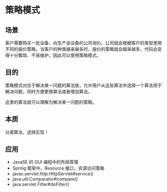 # 策略模式

## 场景

客户需要购买一批设备，向生产该设备的公司询价。公司就会根据客户的类型使用不同的报价策略。当客户的种类越来越多时，报价的策略就会越来越多，代码会变得十分繁琐、不易维护，因此可以使用策略模式。

## 目的

策略模式对应于解决某一问题的算法族，允许用户从这些算法中选择一个算法用于解决问题，同时方便更换算法或者增加算法。

这里的算法就可以理解为解决某一问题的策略。

## 本质

分离算法、选择实现！

## 应用

- JavaSE 的 GUI 编程中的布局管理
- Spring 框架中，Resource 接口，资源访问策略
- javax.servlet.http.HttpServlet#service()
- java.util.Comparator#compare()
- java.servlet.Filter#doFilter()


